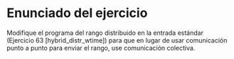 # Enunciado del ejercicio

Modifique el programa del rango distribuido en la entrada estándar (Ejercicio 63 [hybrid_distr_wtime]) para que en lugar de usar comunicación punto a punto para enviar el rango, use comunicación colectiva.